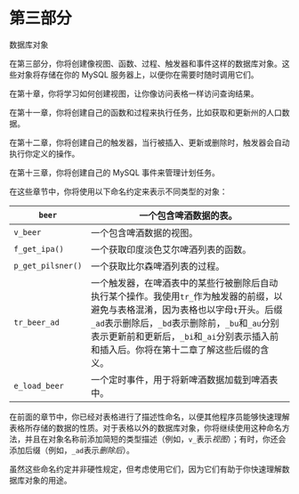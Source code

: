 # 第三部分

数据库对象

在第三部分，你将创建像视图、函数、过程、触发器和事件这样的数据库对象。这些对象将存储在你的 MySQL 服务器上，以便你在需要时随时调用它们。

在第十章，你将学习如何创建视图，让你像访问表格一样访问查询结果。

在第十一章，你将创建自己的函数和过程来执行任务，比如获取和更新州的人口数据。

在第十二章，你将创建自己的触发器，当行被插入、更新或删除时，触发器会自动执行你定义的操作。

在第十三章，你将创建自己的 MySQL 事件来管理计划任务。

在这些章节中，你将使用以下命名约定来表示不同类型的对象：

| `beer` | 一个包含啤酒数据的表。 |
| --- | --- |
| `v_beer` | 一个包含啤酒数据的视图。 |
| `f_get_ipa()` | 一个获取印度淡色艾尔啤酒列表的函数。 |
| `p_get_pilsner()` | 一个获取比尔森啤酒列表的过程。 |
| `tr_beer_ad` | 一个触发器，在啤酒表中的某些行被删除后自动执行某个操作。我使用`tr_`作为触发器的前缀，以避免与表格混淆，因为表格也以字母`t`开头。后缀`_ad`表示删除后，`_bd`表示删除前，`_bu`和`_au`分别表示更新前和更新后，`_bi`和`_ai`分别表示插入前和插入后。你将在第十二章了解这些后缀的含义。 |
| `e_load_beer` | 一个定时事件，用于将新啤酒数据加载到啤酒表中。 |

在前面的章节中，你已经对表格进行了描述性命名，以便其他程序员能够快速理解表格所存储的数据的性质。对于表格以外的数据库对象，你将继续使用这种命名方法，并且在对象名称前添加简短的类型描述（例如，`v_`表示*视图*）；有时，你还会添加后缀（例如，`_ad`表示*删除后*）。

虽然这些命名约定并非硬性规定，但考虑使用它们，因为它们有助于你快速理解数据库对象的用途。
